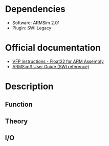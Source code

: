 # Dependencies

- Software: ARMSim 2.01
- Plugin: SWI Legacy

# Official documentation
- [VFP instructions - Float32 for ARM Assembly](https://developer.arm.com/documentation/dui0489/c/neon-and-vfp-programming/vfp-instructions)  
- [ARMSim# User Guide (SWI reference)](https://www.lri.fr/~de/ARM-Tutorial.pdf)

# Description
## Function
## Theory
## I/O
